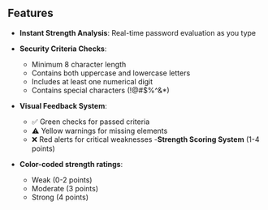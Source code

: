 ## Features

- **Instant Strength Analysis**: Real-time password evaluation as you type
  
- **Security Criteria Checks**:
  
  - Minimum 8 character length
  - Contains both uppercase and lowercase letters
  - Includes at least one numerical digit
  - Contains special characters (!@#$%^&*)
- **Visual Feedback System**:
  
  - ✅ Green checks for passed criteria
  - ⚠️ Yellow warnings for missing elements
  - ❌ Red alerts for critical weaknesses
-**Strength Scoring System** (1-4 points)
- **Color-coded strength ratings**:
  
  - Weak (0-2 points)
  - Moderate (3 points)
  - Strong (4 points)
